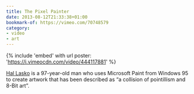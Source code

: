 ```yaml
---
title: The Pixel Painter
date: 2013-08-12T21:33:38+01:00
bookmark-of: https://vimeo.com/70748579
category:
- video
- art
---
```

{% include 'embed' with url
  poster: 'https://i.vimeocdn.com/video/444117881'
%}

[Hal Lasko][1] is a 97-year-old man who uses Microsoft Paint from Windows 95 to create artwork that has been described as “a collision of pointillism and 8-Bit art”.

[1]: https://hallasko.com
